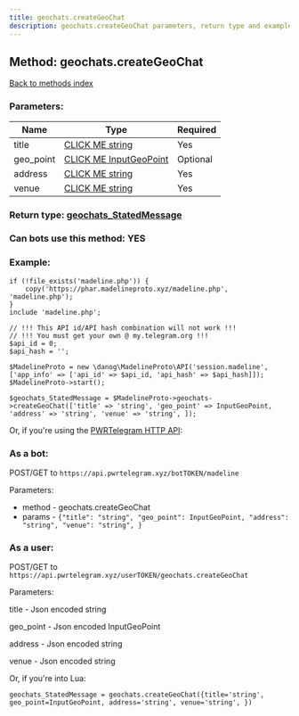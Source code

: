 ```yaml
---
title: geochats.createGeoChat
description: geochats.createGeoChat parameters, return type and example
---
```

## Method: geochats.createGeoChat  
[Back to methods index](index.md)


### Parameters:

| Name     |    Type       | Required |
|----------|---------------|----------|
|title|[CLICK ME string](../types/string.md) | Yes|
|geo\_point|[CLICK ME InputGeoPoint](../types/InputGeoPoint.md) | Optional|
|address|[CLICK ME string](../types/string.md) | Yes|
|venue|[CLICK ME string](../types/string.md) | Yes|


### Return type: [geochats\_StatedMessage](../types/geochats_StatedMessage.md)

### Can bots use this method: **YES**


### Example:


```
if (!file_exists('madeline.php')) {
    copy('https://phar.madelineproto.xyz/madeline.php', 'madeline.php');
}
include 'madeline.php';

// !!! This API id/API hash combination will not work !!!
// !!! You must get your own @ my.telegram.org !!!
$api_id = 0;
$api_hash = '';

$MadelineProto = new \danog\MadelineProto\API('session.madeline', ['app_info' => ['api_id' => $api_id, 'api_hash' => $api_hash]]);
$MadelineProto->start();

$geochats_StatedMessage = $MadelineProto->geochats->createGeoChat(['title' => 'string', 'geo_point' => InputGeoPoint, 'address' => 'string', 'venue' => 'string', ]);
```

Or, if you're using the [PWRTelegram HTTP API](https://pwrtelegram.xyz):

### As a bot:

POST/GET to `https://api.pwrtelegram.xyz/botTOKEN/madeline`

Parameters:

* method - geochats.createGeoChat
* params - `{"title": "string", "geo_point": InputGeoPoint, "address": "string", "venue": "string", }`



### As a user:

POST/GET to `https://api.pwrtelegram.xyz/userTOKEN/geochats.createGeoChat`

Parameters:

title - Json encoded string

geo_point - Json encoded InputGeoPoint

address - Json encoded string

venue - Json encoded string




Or, if you're into Lua:

```
geochats_StatedMessage = geochats.createGeoChat({title='string', geo_point=InputGeoPoint, address='string', venue='string', })
```


